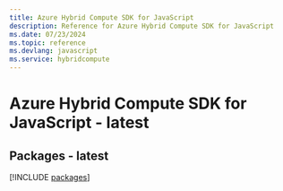 ```yaml
---
title: Azure Hybrid Compute SDK for JavaScript
description: Reference for Azure Hybrid Compute SDK for JavaScript
ms.date: 07/23/2024
ms.topic: reference
ms.devlang: javascript
ms.service: hybridcompute
---
```

# Azure Hybrid Compute SDK for JavaScript - latest
## Packages - latest
[!INCLUDE [packages](hybrid-compute-index.md)]